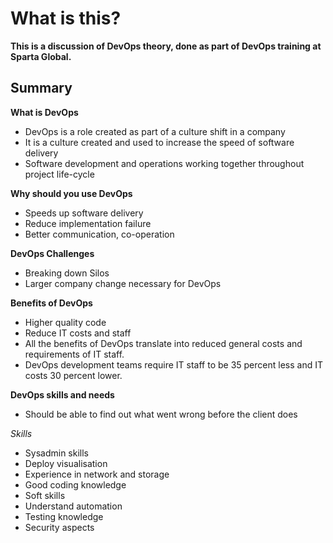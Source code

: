 # What is this?

**This is a discussion of DevOps theory, done as part of DevOps training at Sparta Global.** 

## Summary

**What is DevOps**
- DevOps is a role created as part of a culture shift in a company
- It is a culture created and used to increase the speed of software delivery
- Software development and operations working together throughout project life-cycle

**Why should you use DevOps**
- Speeds up software delivery
- Reduce implementation failure
- Better communication, co-operation

**DevOps Challenges**
- Breaking down Silos
- Larger company change necessary for DevOps

**Benefits of DevOps**
- Higher quality code
- Reduce IT costs and staff
- All the benefits of DevOps translate into reduced general costs and requirements of IT staff. 
- DevOps development teams require IT staff to be 35 percent less and IT costs 30 percent lower.

**DevOps skills and needs**

- Should be able to find out what went wrong before the client does

*Skills*
- Sysadmin skills
- Deploy visualisation
- Experience in network and storage
- Good coding knowledge
- Soft skills
- Understand automation
- Testing knowledge
- Security aspects
